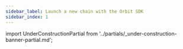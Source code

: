 ```yaml
---
sidebar_label: Launch a new chain with the Orbit SDK
sidebar_index: 1
---
```


import UnderConstructionPartial from '../partials/_under-construction-banner-partial.md'; 

<UnderConstructionPartial />

<!--

- no config, just run the "easy button" script, get the chain locally running

-->